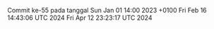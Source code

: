 Commit ke-55 pada tanggal Sun Jan 01 14:00 2023 +0100
Fri Feb 16 14:43:06 UTC 2024
Fri Apr 12 23:23:17 UTC 2024
